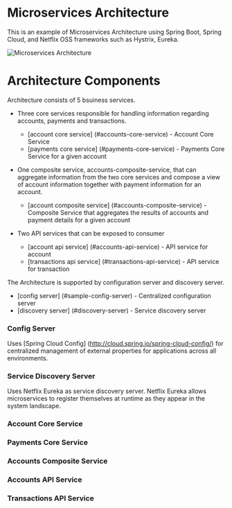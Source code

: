 # Microservices Architecture 
This is an example of Microservices Architecture using Spring Boot, Spring Cloud, and Netflix OSS frameworks such as Hystrix, Eureka.

![Microservices Architecture](https://cloud.githubusercontent.com/assets/5256077/12605129/d2bf8090-c4e7-11e5-812c-c432d056134a.jpg)

# Architecture Components
Architecture consists of 5 bsuiness services. 

* Three core services responsible for handling information regarding accounts, payments and transactions. 
    * [account core service] (#accounts-core-service) - Account Core Service
    * [payments core service] (#payments-core-service) - Payments Core Service for a given account

* One composite service, accounts-composite-service, that can aggregate information from the two core services and compose a view of account information together with payment information for an account. 
    * [account composite service] (#accounts-composite-service) - Composite Service that aggregates the results of accounts and payment details for a given account

* Two API services that can be exposed to consumer
    * [account api service] (#accounts-api-service) - API service for account
    * [transactions api service] (#transactions-api-service) - API service for transaction

The Architecture is supported by configuration server and discovery server. 
* [config server] (#sample-config-server) - Centralized configuration server
* [discovery server] (#discovery-server) - Service discovery server

### <a name="sample-config-server"></a> Config Server
Uses [Spring Cloud Config] (http://cloud.spring.io/spring-cloud-config/) for centralized management of external properties for applications across all environments.

### <a name="discovery-server"></a> Service Discovery Server
Uses Netflix Eureka as service discovery server. Netflix Eureka allows microservices to register themselves at runtime as they appear in the system landscape.

### <a name="accounts-core-service"></a> Account Core Service

### <a name="payments-core-service"></a> Payments Core Service

### <a name="accounts-composite-service"></a> Accounts Composite Service

### <a name="accounts-api-service"></a> Accounts API Service

### <a name="transactions-api-service"></a> Transactions API Service




